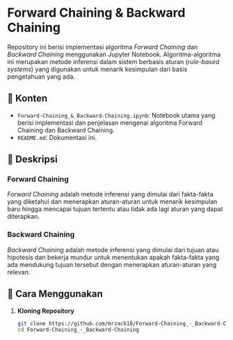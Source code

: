 # Forward Chaining & Backward Chaining

Repository ini berisi implementasi algoritma *Forward Chaining* dan *Backward Chaining* menggunakan Jupyter Notebook. Algoritma-algoritma ini merupakan metode inferensi dalam sistem berbasis aturan (*rule-based systems*) yang digunakan untuk menarik kesimpulan dari basis pengetahuan yang ada.

## 📁 Konten

- `Forward-Chaining_&_Backward-Chaining.ipynb`: Notebook utama yang berisi implementasi dan penjelasan mengenai algoritma Forward Chaining dan Backward Chaining.
- `README.md`: Dokumentasi ini.

## 🧠 Deskripsi

### Forward Chaining

*Forward Chaining* adalah metode inferensi yang dimulai dari fakta-fakta yang diketahui dan menerapkan aturan-aturan untuk menarik kesimpulan baru hingga mencapai tujuan tertentu atau tidak ada lagi aturan yang dapat diterapkan.

### Backward Chaining

*Backward Chaining* adalah metode inferensi yang dimulai dari tujuan atau hipotesis dan bekerja mundur untuk menentukan apakah fakta-fakta yang ada mendukung tujuan tersebut dengan menerapkan aturan-aturan yang relevan.

## 🚀 Cara Menggunakan

1. **Kloning Repository**

   ```bash
   git clone https://github.com/mrzack18/Forward-Chaining_-_Backward-Chaining.git
   cd Forward-Chaining_-_Backward-Chaining
